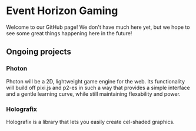 # Event Horizon Gaming

Welcome to our GitHub page!  We don't have much here yet, but we hope to see some great things happening here in the future!

## Ongoing projects

### Photon

Photon will be a 2D, lightweight game engine for the web.  Its functionality will build off pixi.js and p2-es in such a way that provides a simple interface and a gentle learning curve, while still maintaining flexability and power.

### Holografix

Holografix is a library that lets you easily create cel-shaded graphics.
